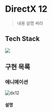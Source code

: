 # DirectX 12
> 내용 설명 써라


## Tech Stack
<p>
<img src="https://img.shields.io/badge/c++-00599C?style=for-the-badge&logo=cplusplus&logoColor=white">
</ p>

## 구현 목록
### 애니메이션
![dx12](https://github.com/minhvvan/Game/assets/59609086/a293a3ad-2e22-4a4a-9597-4a0226e2e8a7)
#### 설명
